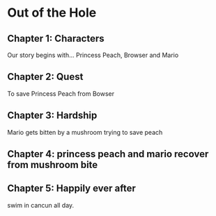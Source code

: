 # Out of the Hole

## Chapter 1: Characters

Our story begins with...
Princess Peach, Browser and Mario

## Chapter 2: Quest
To save Princess Peach from Bowser 

## Chapter 3: Hardship
Mario gets bitten by a mushroom trying to save peach 


## Chapter 4: princess peach and mario recover from mushroom bite


## Chapter 5: Happily ever after 
swim in cancun all day.

